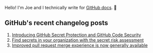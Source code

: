 Hello! I'm Joe and I technically write for <a href="https://docs.github.com">GitHub docs</a>. 🔮

## GitHub's recent changelog posts

1. <a href='https://github.blog/changelog/2025-03-04-introducing-github-secret-protection-and-github-code-security'>Introducing GitHub Secret Protection and GitHub Code Security</a>
2. <a href='https://github.blog/changelog/2025-03-04-find-secrets-in-your-organization-with-the-secret-risk-assessment'>Find secrets in your organization with the secret risk assessment</a>
3. <a href='https://github.blog/changelog/2025-03-04-improved-pull-request-merge-experience-is-now-generally-available'>Improved pull request merge experience is now generally available</a>
